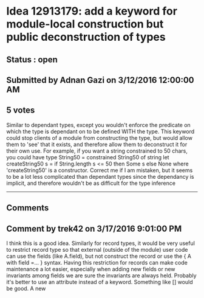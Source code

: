 # Idea 12913179: add a keyword for module-local construction but public deconstruction of types #

## Status : open

## Submitted by Adnan Gazi on 3/12/2016 12:00:00 AM

## 5 votes

Similar to dependant types, except you wouldn't enforce the predicate on which the type is dependant on to be defined WITH the type.
This keyword could stop clients of a module from constructing the type, but would allow them to 'see' that it exists, and therefore allow them to deconstruct it for their own use.
For example, if you want a string constrained to 50 chars, you could have
type String50 = constrained String50 of string
let createString50 s = if String.length s <= 50 then Some s else None
where 'createString50' is a constructor.
Correct me if I am mistaken, but it seems to be a lot less complicated than dependant types since the dependancy is implicit, and therefore wouldn't be as difficult for the type inference


------------------------
## Comments


## Comment by trek42 on 3/17/2016 9:01:00 PM
I think this is a good idea. Similarly for record types, it would be very useful to restrict record type so that external (outside of the module) user code can use the fields (like A.field), but not construct the record or use the { A with field =... } syntax. Having this restriction for records can make code maintenance a lot easier, especially when adding new fields or new invariants among fields we are sure the invariants are always held.
Probably it's better to use an attribute instead of a keyword. Something like [<PrivateConstructor>] would be good.
A new

